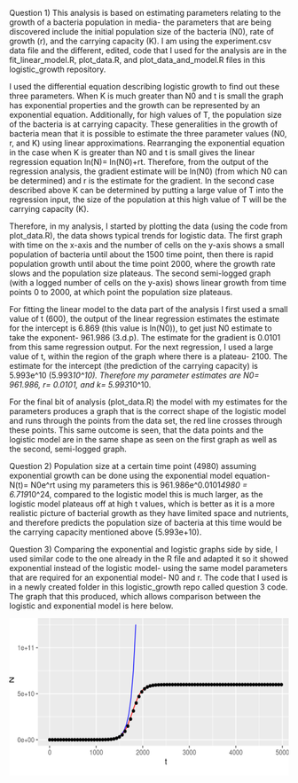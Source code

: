 Question 1) This analysis is based on estimating parameters relating to the growth of a bacteria population in media- the parameters that are being discovered include the initial population size of the bacteria (N0), rate of growth (r), and the carrying capacity (K). I am using the experiment.csv data file and the different, edited, code that I used for the analysis are in the fit_linear_model.R, plot_data.R, and plot_data_and_model.R files in this logistic_growth repository. 

I used the differential equation describing logistic growth to find out these three parameters. When K is much greater than N0 and t is small the graph has exponential properties and the growth can be represented by an exponential equation. Additionally, for high values of T, the population size of the bacteria is at carrying capacity. These generalities in the growth of bacteria mean that it is possible to estimate the three parameter values (N0, r, and K) using linear approximations. Rearranging the exponential equation in the case when K is greater than N0 and t is small gives the linear regression equation ln(N)= ln(N0)+rt. Therefore, from the output of the regression analysis, the gradient estimate will be ln(N0) (from which N0 can be determined) and r is the estimate for the gradient. In the second case described above K can be determined by putting a large value of T into the regression input, the size of the population at this high value of T will be the carrying capacity (K). 

Therefore, in my analysis, I started by plotting the data (using the code from plot_data.R), the data shows typical trends for logistic data. The first graph with time on the x-axis and  the number of cells on the y-axis shows a small population of bacteria until about the 1500 time point, then there is rapid population growth until about the time point 2000, where the growth rate slows and the population size plateaus. The second semi-logged graph (with a logged number of cells on the y-axis) shows linear growth from time points 0 to 2000, at which point the population size plateaus. 

For fitting the linear model to the data part of the analysis I first used a small value of t (600), the output of the linear regression estimates the estimate for the intercept is 6.869 (this value is ln(N0)), to get just N0 estimate to take the exponent- 961.986 (3.d.p). The estimate for the gradient is 0.0101 from this same regression output. For the next regression, I used a large value of t, within the region of the graph where there is a plateau- 2100. The estimate for the intercept (the prediction of the carrying capacity) is 5.993e^10 (5.993*10^10). Therefore my parameter estimates are N0= 961.986, r= 0.0101, and k= 5.993*10^10. 

For the final bit of analysis (plot_data.R) the model with my estimates for the parameters produces a graph that is the correct shape of the logistic model and runs through the points from the data set, the red line crosses through these points. This same outcome is seen, that the data points and the logistic model are in the same shape as seen on the first graph as well as the second, semi-logged graph.

Question 2) Population size at a certain time point (4980) assuming exponential growth can be done using the exponential model equation- N(t)= N0e^rt using my parameters this is 961.986e^0.0101*4980 = 6.719*10^24, compared to the logistic model this is much larger, as the logistic model plateaus off at high t values, which is better as it is a more realistic picture of bacterial growth as they have limited space and nutrients, and therefore predicts the population size of bacteria at this time would be the carrying capacity mentioned above (5.993e+10). 

Question 3) Comparing the exponential and logistic graphs side by side, I used similar code to the one already in the R file and adapted it so it showed exponential instead of the logistic model- using the same model parameters that are required for an exponential model- N0 and r. The code that I used is in a newly created folder in this logistic_growth repo called question 3 code. The graph that this produced, which allows comparison between the logistic and exponential model is here below.

 <p align="center">
     <img src="https://github.com/Cat13-beep/logistic_growth/blob/main/Question%203%20image" width"300" height"200">
  </p>
